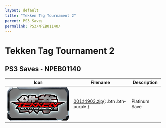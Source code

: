 ```yaml
---
layout: default
title: "Tekken Tag Tournament 2"
parent: PS3 Saves
permalink: PS3/NPEB01140/
---
```

# Tekken Tag Tournament 2

## PS3 Saves - NPEB01140

| Icon | Filename | Description |
|------|----------|-------------|
| ![Tekken Tag Tournament 2](ICON0.PNG) | [00124903.zip](00124903.zip){: .btn .btn-purple } | Platinum Save |
